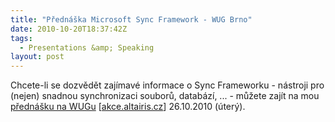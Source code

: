 ```yaml
---
title: "Přednáška Microsoft Sync Framework - WUG Brno"
date: 2010-10-20T18:37:42Z
tags:
  - Presentations &amp; Speaking
layout: post
---
```

Chcete-li se dozvědět zajímavé informace o Sync Frameworku - nástroji pro (nejen) snadnou synchronizaci souborů, databází, ... - můžete zajít na mou [přednášku na WUGu][1] [[akce.altairis.cz][2]] 26.10.2010 (úterý).

[1]: http://wug.cz/brno/akce/168-Microsoft-Sync-Framework
[2]: http://akce.altairis.cz/Events/373.aspx